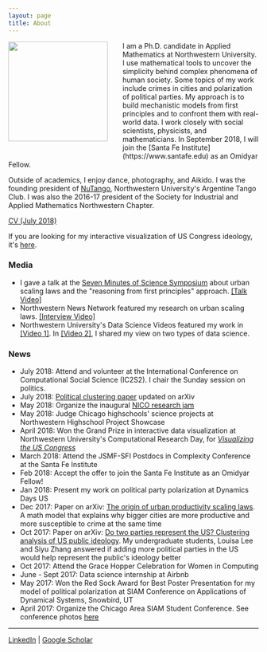 ```yaml
---
layout: page
title: About
---
```


<img style="float: left; margin: 0px 30px 30px 0px;" src="../files/vcyang_photo_1708.jpg" width = "200"/>
I am a Ph.D. candidate in Applied Mathematics at Northwestern University. I use mathematical tools to uncover the simplicity behind complex phenomena of human society. Some topics of my work include crimes in cities and polarization of political parties. My approach is to build mechanistic models from first principles and to confront them with real-world data. I work closely with social scientists, physicists, and mathematicians. In September 2018, I will join the [Santa Fe Institute](https://www.santafe.edu) as an Omidyar Fellow.

Outside of academics, I enjoy dance, photography, and Aikido. I was the founding president of [NuTango](http://nutango.wix.com/nutango), Northwestern University's Argentine Tango Club. I was also the 2016-17 president of the Society for Industrial and Applied Mathematics Northwestern Chapter. 

[CV (July 2018)](../files/VC_Yang_CV_July_2018.pdf)

If you are looking for my interactive visualization of US Congress ideology, it's [here](http://www.vcyang.com/vis_congress/).


### Media 
* I gave a talk at the [Seven Minutes of Science Symposium](http://rsg.northwestern.edu/w2017.html) about urban scaling laws and the "reasoning from first principles" approach. [[Talk Video]](https://www.youtube.com/watch?v=Xs5ewFzNSYI)
* Northwestern News Network featured my research on urban scaling laws. [[Interview Video]](https://youtu.be/eIiNyI5sWuk?t=18m49s)
* Northwestern University's Data Science Videos featured my work in [[Video 1]](https://youtu.be/9lh6TYon0_I). In [[Video 2]](https://youtu.be/5by2WzQVx9U), I shared my view on two types of data science.


### News 
* July 2018: Attend and volunteer at the International Conference on Computational Social Science (IC2S2). I chair the Sunday session on politics. 
* July 2018: [Political clustering paper](http://arxiv.org/abs/1710.09347) updated on arXiv
* May 2018: Organize the inaugural [NICO research jam](https://www.nico.northwestern.edu/news-events/events/?eid=533417)
* May 2018: Judge Chicago highschools' science projects at Northwestern Highschool Project Showcase
* April 2018: Won the Grand Prize in interactive data visualization at Northwestern University's Computational Research Day, for [*Visualizing the US Congress*](http://www.vcyang.com/vis_congress/)
* March 2018: Attend the JSMF-SFI Postdocs in Complexity Conference at the Santa Fe Institute
* Feb 2018: Accept the offer to join the Santa Fe Institute as an Omidyar Fellow! 
* Jan 2018: Present my work on political party polarization at Dynamics Days US
* Dec 2017: Paper on arXiv: [The origin of urban productivity scaling laws](http://arxiv.org/abs/1712.00476). A math model that explains why bigger cities are more productive and more susceptible to crime at the same time
* Oct 2017: Paper on arXiv:  [Do two parties represent the US? Clustering analysis of US public ideology](http://arxiv.org/abs/1710.09347). My undergraduate students, Louisa Lee and Siyu Zhang answered if adding more political parties in the US would help represent the public's ideology better
* Oct 2017: Attend the Grace Hopper Celebration for Women in Computing
* June - Sept 2017: Data science internship at Airbnb
* May 2017: Won the Red Sock Award for Best Poster Presentation for my model of political polarization at SIAM Conference on Applications of Dynamical Systems, Snowbird, UT
* April 2017: Organize the Chicago Area SIAM Student Conference. See conference photos [here](https://goo.gl/photos/qsbvGHyJ8QANQHfCA)

-----
[LinkedIn](https://www.linkedin.com/in/vcyang) &#124; [Google Scholar](https://scholar.google.com/citations?user=-dMTyjIAAAAJ&hl=en)
